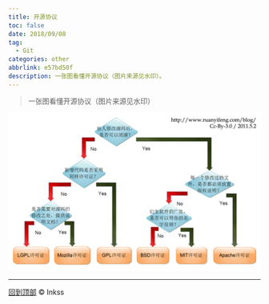 ```yaml
---
title: 开源协议
toc: false
date: 2018/09/08
tag:
  - Git
categories: other
abbrlink: e57bd50f
description: 一张图看懂开源协议（图片来源见水印）。
---
```


> 一张图看懂开源协议（图片来源见水印）

![一张图看懂开源协议](../../static/开源协议.assets/licenses.png)

------

[回到顶部](#top) © Inkss
